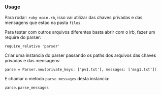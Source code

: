 ### Usage

Para rodar: `ruby main.rb`, isso vai utilizar das chaves privadas e das mensagens que estao na pasta `files`.

Para testar com outros arquivos diferentes basta abrir com o irb, fazer um require do parser:

`require_relative 'parser'`

Criar uma instancia do parser passando os paths dos arquivos das chaves privadas e das mensagens:

`parse = Parser.new(private_keys: ['pv1.txt'], messages: ['msg1.txt'])`

E chamar o metodo `parse_messages` desta instancia:

`parse.parse_messages`
